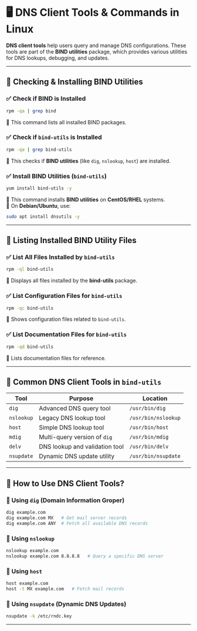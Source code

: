 # 🖥️ **DNS Client Tools & Commands in Linux**  

**DNS client tools** help users query and manage DNS configurations. These tools are part of the **BIND utilities** package, which provides various utilities for DNS lookups, debugging, and updates.  

---

## **📌 Checking & Installing BIND Utilities**  

### ✅ **Check if BIND is Installed**
```sh
rpm -qa | grep bind
```
🔹 This command lists all installed BIND packages.  

### ✅ **Check if `bind-utils` is Installed**
```sh
rpm -qa | grep bind-utils
```
🔹 This checks if **BIND utilities** (like `dig`, `nslookup`, `host`) are installed.  

### ✅ **Install BIND Utilities (`bind-utils`)**
```sh
yum install bind-utils -y
```
🔹 This command installs **BIND utilities** on **CentOS/RHEL** systems.  
🔹 On **Debian/Ubuntu**, use:
```sh
sudo apt install dnsutils -y
```

---

## **📁 Listing Installed BIND Utility Files**  

### ✅ **List All Files Installed by `bind-utils`**
```sh
rpm -ql bind-utils
```
🔹 Displays all files installed by the **bind-utils** package.  

### ✅ **List Configuration Files for `bind-utils`**
```sh
rpm -qc bind-utils
```
🔹 Shows configuration files related to `bind-utils`.  

### ✅ **List Documentation Files for `bind-utils`**
```sh
rpm -qd bind-utils
```
🔹 Lists documentation files for reference.  

---

## **🔧 Common DNS Client Tools in `bind-utils`**  

| **Tool** | **Purpose** | **Location** |
|----------|------------|-------------|
| `dig` | Advanced DNS query tool | `/usr/bin/dig` |
| `nslookup` | Legacy DNS lookup tool | `/usr/bin/nslookup` |
| `host` | Simple DNS lookup tool | `/usr/bin/host` |
| `mdig` | Multi-query version of `dig` | `/usr/bin/mdig` |
| `delv` | DNS lookup and validation tool | `/usr/bin/delv` |
| `nsupdate` | Dynamic DNS update utility | `/usr/bin/nsupdate` |

---

## **📌 How to Use DNS Client Tools?**  

### 🔹 **Using `dig` (Domain Information Groper)**
```sh
dig example.com
dig example.com MX   # Get mail server records
dig example.com ANY  # Fetch all available DNS records
```

### 🔹 **Using `nslookup`**
```sh
nslookup example.com
nslookup example.com 8.8.8.8   # Query a specific DNS server
```

### 🔹 **Using `host`**
```sh
host example.com
host -t MX example.com   # Fetch mail records
```

### 🔹 **Using `nsupdate` (Dynamic DNS Updates)**
```sh
nsupdate -k /etc/rndc.key
```

---

